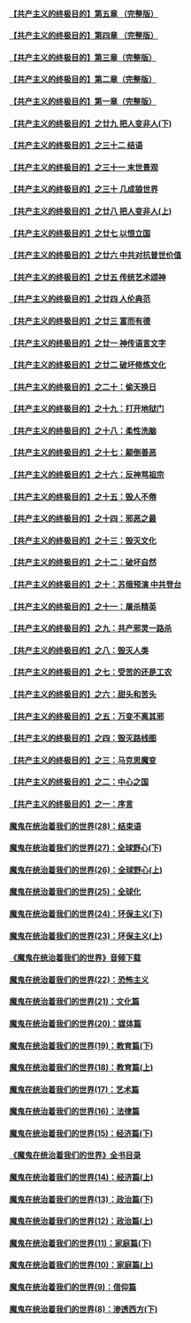 #### [【共产主义的终极目的】第五章 （完整版）](../pages/nsc422/n11428912.md?t=08131816) 

#### [【共产主义的终极目的】第四章 （完整版）](../pages/nsc422/n11428907.md?t=08131816) 

#### [【共产主义的终极目的】第三章（完整版）](../pages/nsc422/n11428848.md?t=08131816) 

#### [【共产主义的终极目的】第二章（完整版）](../pages/nsc422/n11428831.md?t=08131816) 

#### [【共产主义的终极目的】第一章（完整版）](../pages/nsc422/n11417651.md?t=08131816) 

#### [【共产主义的终极目的】之廿九 把人变非人(下)](../pages/nsc422/n11344140.md?t=08131816) 

#### [【共产主义的终极目的】之三十二 结语](../pages/nsc422/n11360535.md?t=08131816) 

#### [【共产主义的终极目的】之三十一 末世景观](../pages/nsc422/n11351129.md?t=08131816) 

#### [【共产主义的终极目的】之三十 几成狼世界](../pages/nsc422/n11348280.md?t=08131816) 

#### [【共产主义的终极目的】之廿八 把人变非人(上)](../pages/nsc422/n11340492.md?t=08131816) 

#### [【共产主义的终极目的】之廿七 以恨立国](../pages/nsc422/n11336944.md?t=08131816) 

#### [【共产主义的终极目的】之廿六 中共对抗普世价值](../pages/nsc422/n11324785.md?t=08131816) 

#### [【共产主义的终极目的】之廿五 传统艺术颂神](../pages/nsc422/n11296396.md?t=08131816) 

#### [【共产主义的终极目的】之廿四 人伦典范](../pages/nsc422/n11296397.md?t=08131816) 

#### [【共产主义的终极目的】之廿三 富而有德](../pages/nsc422/n11283598.md?t=08131816) 

#### [【共产主义的终极目的】之廿一 神传语言文字](../pages/nsc422/n11263265.md?t=08131816) 

#### [【共产主义的终极目的】之廿二 破坏修炼文化](../pages/nsc422/n11245728.md?t=08131816) 

#### [【共产主义的终极目的】之二十：偷天换日](../pages/nsc422/n11238846.md?t=08131816) 

#### [【共产主义的终极目的】之十九：打开地狱门](../pages/nsc422/n11206376.md?t=08131816) 

#### [【共产主义的终极目的】之十八：柔性洗脑](../pages/nsc422/n11199994.md?t=08131816) 

#### [【共产主义的终极目的】之十七：颠倒善恶](../pages/nsc422/n11179782.md?t=08131816) 

#### [【共产主义的终极目的】之十六：反神骂祖宗](../pages/nsc422/n11166798.md?t=08131816) 

#### [【共产主义的终极目的】之十五：毁人不倦](../pages/nsc422/n11166792.md?t=08131816) 

#### [【共产主义的终极目的】之十四：邪恶之最](../pages/nsc422/n11150249.md?t=08131816) 

#### [【共产主义的终极目的】之十三：毁灭文化](../pages/nsc422/n11135227.md?t=08131816) 

#### [【共产主义的终极目的】之十二：破坏自然](../pages/nsc422/n11135214.md?t=08131816) 

#### [【共产主义的终极目的】之十：苏俄预演 中共登台](../pages/nsc422/n11118424.md?t=08131816) 

#### [【共产主义的终极目的】之十一：屠杀精英](../pages/nsc422/n11118442.md?t=08131816) 

#### [【共产主义的终极目的】之九：共产邪灵一路杀](../pages/nsc422/n11114139.md?t=08131816) 

#### [【共产主义的终极目的】之八：毁灭人类](../pages/nsc422/n11108503.md?t=08131816) 

#### [【共产主义的终极目的】之七：受苦的还是工农](../pages/nsc422/n11101809.md?t=08131816) 

#### [【共产主义的终极目的】之六：甜头和苦头](../pages/nsc422/n11096971.md?t=08131816) 

#### [【共产主义的终极目的】之五：万变不离其邪](../pages/nsc422/n11091285.md?t=08131816) 

#### [【共产主义的终极目的】之四：毁灭路线图](../pages/nsc422/n11086284.md?t=08131816) 

#### [【共产主义的终极目的】之三：马克思魔变](../pages/nsc422/n11061941.md?t=08131816) 

#### [【共产主义的终极目的】之二：中心之国](../pages/nsc422/n11047728.md?t=08131816) 

#### [【共产主义的终极目的】之一：序言](../pages/nsc422/n11086077.md?t=08131816) 

#### [魔鬼在统治着我们的世界(28)：结束语](../pages/nsc422/n10936246.md?t=08131816) 

#### [魔鬼在统治着我们的世界(27)：全球野心(下)](../pages/nsc422/n10928319.md?t=08131816) 

#### [魔鬼在统治着我们的世界(26)：全球野心(上)](../pages/nsc422/n10900318.md?t=08131816) 

#### [魔鬼在统治着我们的世界(25)：全球化](../pages/nsc422/n10788205.md?t=08131816) 

#### [魔鬼在统治着我们的世界(24)：环保主义(下)](../pages/nsc422/n10695307.md?t=08131816) 

#### [魔鬼在统治着我们的世界(23)：环保主义(上)](../pages/nsc422/n10688613.md?t=08131816) 

#### [《魔鬼在统治着我们的世界》音频下载](../pages/nsc422/n10635553.md?t=08131816) 

#### [魔鬼在统治着我们的世界(22)：恐怖主义](../pages/nsc422/n10614727.md?t=08131816) 

#### [魔鬼在统治着我们的世界(21)：文化篇](../pages/nsc422/n10597706.md?t=08131816) 

#### [魔鬼在统治着我们的世界(20)：媒体篇](../pages/nsc422/n10586579.md?t=08131816) 

#### [魔鬼在统治着我们的世界(19)：教育篇(下)](../pages/nsc422/n10564808.md?t=08131816) 

#### [魔鬼在统治着我们的世界(18)：教育篇(上)](../pages/nsc422/n10526970.md?t=08131816) 

#### [魔鬼在统治着我们的世界(17)：艺术篇](../pages/nsc422/n10499093.md?t=08131816) 

#### [魔鬼在统治着我们的世界(16)：法律篇](../pages/nsc422/n10485969.md?t=08131816) 

#### [魔鬼在统治着我们的世界(15)：经济篇(下)](../pages/nsc422/n10469975.md?t=08131816) 

#### [《魔鬼在统治着我们的世界》全书目录](../pages/nsc422/n10464261.md?t=08131816) 

#### [魔鬼在统治着我们的世界(14)：经济篇(上)](../pages/nsc422/n10457370.md?t=08131816) 

#### [魔鬼在统治着我们的世界(13)：政治篇(下)](../pages/nsc422/n10448270.md?t=08131816) 

#### [魔鬼在统治着我们的世界(12)：政治篇(上)](../pages/nsc422/n10444576.md?t=08131816) 

#### [魔鬼在统治着我们的世界(11)：家庭篇(下)](../pages/nsc422/n10440961.md?t=08131816) 

#### [魔鬼在统治着我们的世界(10)：家庭篇(上)](../pages/nsc422/n10435448.md?t=08131816) 

#### [魔鬼在统治着我们的世界(9)：信仰篇](../pages/nsc422/n10432159.md?t=08131816) 

#### [魔鬼在统治着我们的世界(8)：渗透西方(下)](../pages/nsc422/n10429603.md?t=08131816) 

